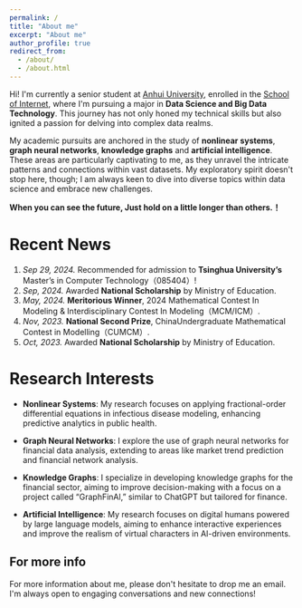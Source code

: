 ```yaml
---
permalink: /
title: "About me"
excerpt: "About me"
author_profile: true
redirect_from: 
  - /about/
  - /about.html
---
```


Hi! I'm currently a senior student at [Anhui University](https://www.ahu.edu.cn/), enrolled in the [School of Internet](https://si.ahu.edu.cn/), where I'm pursuing a major in **Data Science and Big Data Technology**. This journey has not only honed my technical skills but also ignited a passion for delving into complex data realms.

My academic pursuits are anchored in the study of **nonlinear systems**, **graph neural networks**, **knowledge graphs** and **artificial intelligence**. These areas are particularly captivating to me, as they unravel the intricate patterns and connections within vast datasets. My exploratory spirit doesn't stop here, though; I am always keen to dive into diverse topics within data science and embrace new challenges.

**When you can see the future, Just hold on a little longer than others.！**

Recent News
======
1. *Sep 29, 2024.* Recommended for admission to **Tsinghua University’s** Master’s in Computer Technology（085404）!
2. *Sep, 2024.* Awarded **National Scholarship** by Ministry of Education.
3. *May, 2024.* **Meritorious Winner**, 2024 Mathematical Contest In Modeling & Interdisciplinary Contest In Modeling（MCM/ICM）.
4. *Nov, 2023.* **National Second Prize**, ChinaUndergraduate Mathematical Contest in Modelling（CUMCM）.
5. *Oct, 2023.* Awarded **National Scholarship** by Ministry of Education.

Research Interests
======
- **Nonlinear Systems**: My research focuses on applying fractional-order differential equations in infectious disease modeling, enhancing predictive analytics in public health.

- **Graph Neural Networks**: I explore the use of graph neural networks for financial data analysis, extending to areas like market trend prediction and financial network analysis.

- **Knowledge Graphs**: I specialize in developing knowledge graphs for the financial sector, aiming to improve decision-making with a focus on a project called “GraphFinAl,” similar to ChatGPT but tailored for finance.

- **Artificial Intelligence**: My research focuses on digital humans powered by large language models, aiming to enhance interactive experiences and improve the realism of virtual characters in AI-driven environments.

For more info
------
For more information about me, please don't hesitate to drop me an email. I'm always open to engaging conversations and new connections!
